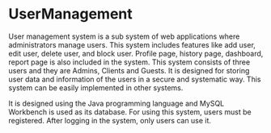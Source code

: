 # UserManagement
User management system is a sub system of web applications where administrators manage users. This system includes features like add user, edit user, delete user, and block user. Profile page, history page, dashboard, report page is also included in the system.  This system consists of three users and they are Admins, Clients and Guests.
It is designed for storing user data and information of the users in a secure and systematic way. This system can be easily implemented in other systems.

It is designed using the Java programming language and MySQL Workbench is used as its database. For using this system, users must be registered. After logging in the system, only users can use it. 
 





